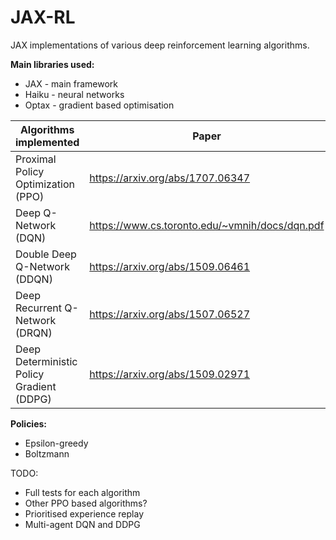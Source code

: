 # JAX-RL
JAX implementations of various deep reinforcement learning algorithms.

**Main libraries used:**
* JAX - main framework
* Haiku - neural networks
* Optax - gradient based optimisation

| Algorithms implemented | Paper |
| --- | --- |
| Proximal Policy Optimization (PPO) | https://arxiv.org/abs/1707.06347 |
| Deep Q-Network (DQN) | https://www.cs.toronto.edu/~vmnih/docs/dqn.pdf |
| Double Deep Q-Network (DDQN) | https://arxiv.org/abs/1509.06461 |
| Deep Recurrent Q-Network (DRQN) | https://arxiv.org/abs/1507.06527 |
| Deep Deterministic Policy Gradient (DDPG) | https://arxiv.org/abs/1509.02971 |

**Policies:**
* Epsilon-greedy
* Boltzmann

TODO:
* Full tests for each algorithm
* Other PPO based algorithms?
* Prioritised experience replay
* Multi-agent DQN and DDPG
